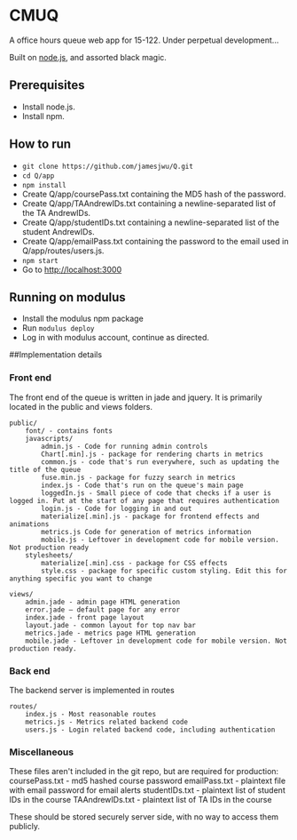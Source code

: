 # CMUQ
A office hours queue web app for 15-122. Under perpetual development...

Built on [node.js](http://nodejs.org), and assorted black magic.

## Prerequisites
- Install node.js.
- Install npm.

## How to run
- `git clone https://github.com/jamesjwu/Q.git`
- `cd Q/app`
- `npm install`
- Create Q/app/coursePass.txt containing the MD5 hash of the password.
- Create Q/app/TAAndrewIDs.txt containing a newline-separated list of the TA
  AndrewIDs.
- Create Q/app/studentIDs.txt containing a newline-separated list of the student
  AndrewIDs.
- Create Q/app/emailPass.txt containing the password to the email used in
  Q/app/routes/users.js.
- `npm start`
- Go to [http://localhost:3000](http://localhost:3000)

## Running on modulus

- Install the modulus npm package
- Run `modulus deploy`
- Log in with modulus account, continue as directed.

##Implementation details

### Front end
The front end of the queue is written in jade and jquery. It is primarily located in the public and views folders.
```
public/
    font/ - contains fonts
    javascripts/
        admin.js - Code for running admin controls
        Chart[.min].js - package for rendering charts in metrics
        common.js - code that's run everywhere, such as updating the title of the queue
        fuse.min.js - package for fuzzy search in metrics
        index.js - Code that's run on the queue's main page
        loggedIn.js - Small piece of code that checks if a user is logged in. Put at the start of any page that requires authentication
        login.js - Code for logging in and out
        materialize[.min].js - package for frontend effects and animations
        metrics.js Code for generation of metrics information
        mobile.js - Leftover in development code for mobile version. Not production ready
    stylesheets/
        materialize[.min].css - package for CSS effects
        style.css - package for specific custom styling. Edit this for anything specific you want to change

views/
    admin.jade - admin page HTML generation
    error.jade – default page for any error
    index.jade - front page layout
    layout.jade - common layout for top nav bar
    metrics.jade - metrics page HTML generation
    mobile.jade - Leftover in development code for mobile version. Not production ready.
```

### Back end

The backend server is implemented in routes
```
routes/
    index.js - Most reasonable routes
    metrics.js - Metrics related backend code
    users.js - Login related backend code, including authentication
```

### Miscellaneous
These files aren't included in the git repo, but are required for production:
coursePass.txt - md5 hashed course password
emailPass.txt - plaintext file with email password for email alerts
studentIDs.txt - plaintext list of student IDs in the course
TAAndrewIDs.txt - plaintext list of TA IDs in the course

These should be stored securely server side, with no way to access them publicly.
